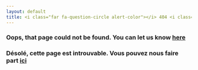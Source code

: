```yaml
---
layout: default
title: <i class="far fa-question-circle alert-color"></i> 404 <i class="fas fa-exclamation-triangle alert-color"></i>
---
```


### Oops, that page could not be found. You can let us know [here](/contact.html) <br> 

###  Désolé, cette page est introuvable. Vous pouvez nous faire part [ici](/contact-fr.html)
